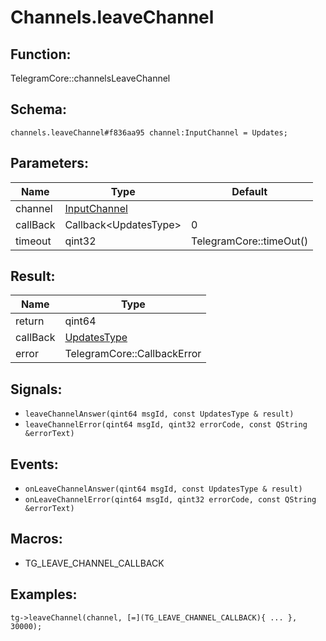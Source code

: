 # Channels.leaveChannel

## Function:

TelegramCore::channelsLeaveChannel

## Schema:

`channels.leaveChannel#f836aa95 channel:InputChannel = Updates;`
## Parameters:

|Name|Type|Default|
|----|----|-------|
|channel|[InputChannel](../../types/inputchannel.md)||
|callBack|Callback<UpdatesType\>|0|
|timeout|qint32|TelegramCore::timeOut()|

## Result:

|Name|Type|
|----|----|
|return|qint64|
|callBack|[UpdatesType](../../types/updatestype.md)|
|error|TelegramCore::CallbackError|

## Signals:

* `leaveChannelAnswer(qint64 msgId, const UpdatesType & result)`
* `leaveChannelError(qint64 msgId, qint32 errorCode, const QString &errorText)`

## Events:

* `onLeaveChannelAnswer(qint64 msgId, const UpdatesType & result)`
* `onLeaveChannelError(qint64 msgId, qint32 errorCode, const QString &errorText)`

## Macros:

* TG_LEAVE_CHANNEL_CALLBACK

## Examples:

`tg->leaveChannel(channel, [=](TG_LEAVE_CHANNEL_CALLBACK){
    ...
}, 30000);`
